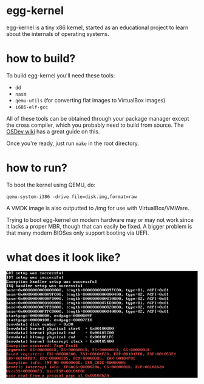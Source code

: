 # egg-kernel
egg-kernel is a tiny x86 kernel, started as an educational project to learn about the internals of operating systems.

# how to build?

To build egg-kernel you'll need these tools:

* `dd`
* `nasm`
* `qemu-utils` (for converting flat images to VirtualBox images)
* `i686-elf-gcc`

All of these tools can be obtained through your package manager except the cross compiler, which you probably need to build from source. The [OSDev wiki](https://wiki.osdev.org/GCC_Cross-Compiler) has a great guide on this.

Once you're ready, just run `make` in the root directory.

# how to run?

To boot the kernel using QEMU, do:

```
qemu-system-i386 -drive file=disk.img,format=raw
```

A VMDK image is also outputted to /img for use with VirtualBox/VMWare.

Trying to boot egg-kernel on modern hardware may or may not work since it lacks a proper MBR, though that can easily be fixed. A bigger problem is that many modern BIOSes only support booting via UEFI.

# what does it look like?
![image of OS](picture.png)